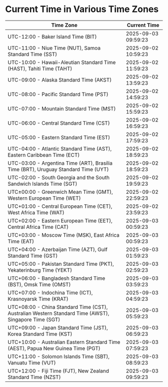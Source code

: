 # Current Time in Various Time Zones

| Time Zone | Current Time |
|-----------|--------------|
| UTC-12:00 - Baker Island Time (BIT) | 2025-09-03 09:59:23 |
| UTC-11:00 - Niue Time (NUT), Samoa Standard Time (SST) | 2025-09-02 10:59:23 |
| UTC-10:00 - Hawaii-Aleutian Standard Time (HAST), Tahiti Time (TAHT) | 2025-09-02 11:59:23 |
| UTC-09:00 - Alaska Standard Time (AKST) | 2025-09-02 13:59:23 |
| UTC-08:00 - Pacific Standard Time (PST) | 2025-09-02 14:59:23 |
| UTC-07:00 - Mountain Standard Time (MST) | 2025-09-02 15:59:23 |
| UTC-06:00 - Central Standard Time (CST) | 2025-09-02 16:59:23 |
| UTC-05:00 - Eastern Standard Time (EST) | 2025-09-02 17:59:23 |
| UTC-04:00 - Atlantic Standard Time (AST), Eastern Caribbean Time (ECT) | 2025-09-02 18:59:23 |
| UTC-03:00 - Argentina Time (ART), Brasília Time (BRT), Uruguay Standard Time (UYT) | 2025-09-02 18:59:23 |
| UTC-02:00 - South Georgia and the South Sandwich Islands Time (SGT) | 2025-09-02 19:59:23 |
| UTC±00:00 - Greenwich Mean Time (GMT), Western European Time (WET) | 2025-09-02 22:59:23 |
| UTC+01:00 - Central European Time (CET), West Africa Time (WAT) | 2025-09-02 23:59:23 |
| UTC+02:00 - Eastern European Time (EET), Central Africa Time (CAT) | 2025-09-03 00:59:23 |
| UTC+03:00 - Moscow Time (MSK), East Africa Time (EAT) | 2025-09-03 00:59:23 |
| UTC+04:00 - Azerbaijan Time (AZT), Gulf Standard Time (GST) | 2025-09-03 01:59:23 |
| UTC+05:00 - Pakistan Standard Time (PKT), Yekaterinburg Time (YEKT) | 2025-09-03 02:59:23 |
| UTC+06:00 - Bangladesh Standard Time (BST), Omsk Time (OMST) | 2025-09-03 03:59:23 |
| UTC+07:00 - Indochina Time (ICT), Krasnoyarsk Time (KRAT) | 2025-09-03 04:59:23 |
| UTC+08:00 - China Standard Time (CST), Australian Western Standard Time (AWST), Singapore Time (SGT) | 2025-09-03 05:59:23 |
| UTC+09:00 - Japan Standard Time (JST), Korea Standard Time (KST) | 2025-09-03 06:59:23 |
| UTC+10:00 - Australian Eastern Standard Time (AEST), Papua New Guinea Time (PGT) | 2025-09-03 07:59:23 |
| UTC+11:00 - Solomon Islands Time (SBT), Vanuatu Time (VUT) | 2025-09-03 08:59:23 |
| UTC+12:00 - Fiji Time (FJT), New Zealand Standard Time (NZST) | 2025-09-03 09:59:23 |
